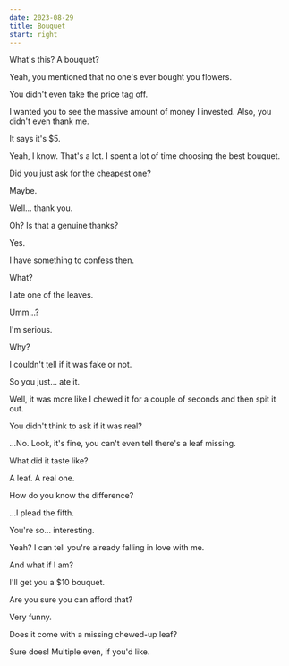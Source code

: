 ```yaml
---
date: 2023-08-29
title: Bouquet
start: right
---
```


What's this? A bouquet?

Yeah, you mentioned that no one's ever bought you flowers.

You didn't even take the price tag off.

I wanted you to see the massive amount of money I invested. Also, you didn't even thank me.

It says it's $5.

Yeah, I know. That's a lot. I spent a lot of time choosing the best bouquet.

Did you just ask for the cheapest one?

Maybe.

Well&hellip; thank you.

Oh? Is that a genuine thanks?

Yes.

I have something to confess then.

What?

I ate one of the leaves.

Umm&hellip;?

I'm serious.

Why?

I couldn't tell if it was fake or not.

So you just&hellip; ate it.

Well, it was more like I chewed it for a couple of seconds and then spit it out.

You didn't think to ask if it was real?

&hellip;No. Look, it's fine, you can't even tell there's a leaf missing.

What did it taste like?

A leaf. A real one.

How do you know the difference?

&hellip;I plead the fifth.

You're so&hellip; interesting.

Yeah? I can tell you're already falling in love with me.

And what if I am?

I'll get you a $10 bouquet.

Are you sure you can afford that?

Very funny.

Does it come with a missing chewed-up leaf?

Sure does! Multiple even, if you'd like.
